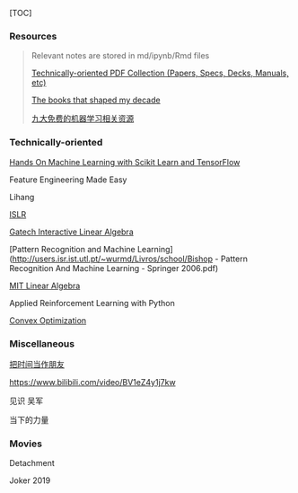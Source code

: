 [TOC]



### Resources

> Relevant notes are stored in md/ipynb/Rmd files
>
> [Technically-oriented PDF Collection (Papers, Specs, Decks, Manuals, etc)](https://github.com/tpn/pdfs)
>
> [The books that shaped my decade](https://huyenchip.com/2019/12/28/books-that-shaped-my-decade.html)
>
> [九大免费的机器学习相关资源](https://mp.weixin.qq.com/s?__biz=MzUzMTEwODk0Ng==&mid=2247489536&idx=1&sn=00499595b1e0204b0b8751b292fc60c5&chksm=fa46dd3dcd31542bf488fced13e936c1a80d7c383fe53cad82a1f4c0c1af523725c34ab5415d&mpshare=1&scene=1&srcid=&sharer_sharetime=1577953919945&sharer_shareid=54d7b6bf73b347d381a7bff3f78b99d1&key=d2b333b7fb0e2b74aaee0caf1464640c1dcad925ccd350783d925dc8d533a9e9e8daaa336fd053b16b64291098f29532ee313a616ecc85f3b13f7e919912af545e4112322bfe384c1fe92e9130792223&ascene=1&uin=NzA3NTE3MTMz&devicetype=Windows+10&version=62070158&lang=en&exportkey=AwpGGnpLUVfBoRHUjRr2BnA%3D&pass_ticket=RjhCYX8%2BQ7Xl6PTD8rdIyfIW0nBEwVAhj%2FRezz6p4OkOZfIggHuqcuEvcUh9wBdn)



### Technically-oriented

[Hands On Machine Learning with Scikit Learn and TensorFlow](https://github.com/ageron/handson-ml2)





Feature Engineering Made Easy

Lihang

[ISLR](http://faculty.marshall.usc.edu/gareth-james/ISL/)

[Gatech Interactive Linear Algebra](http://textbooks.math.gatech.edu/ila/)

[Pattern Recognition and Machine Learning](http://users.isr.ist.utl.pt/~wurmd/Livros/school/Bishop - Pattern Recognition And Machine Learning - Springer  2006.pdf)

[MIT Linear Algebra](https://ocw.mit.edu/courses/mathematics/18-06-linear-algebra-spring-2010/)

Applied Reinforcement Learning with Python

[Convex Optimization](https://web.stanford.edu/~boyd/cvxbook/bv_cvxbook.pdf)







### Miscellaneous

[把时间当作朋友](https://github.com/xiaolai/time-as-a-friend)



https://www.bilibili.com/video/BV1eZ4y1j7kw

见识 吴军

当下的力量



### Movies

Detachment

Joker 2019

